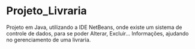 # Projeto_Livraria
Projeto em Java, utilizando a IDE NetBeans, onde existe um sistema de controle de dados, para se poder Alterar, Excluir...  Informações, ajudando no gerenciamento de uma livraria.
